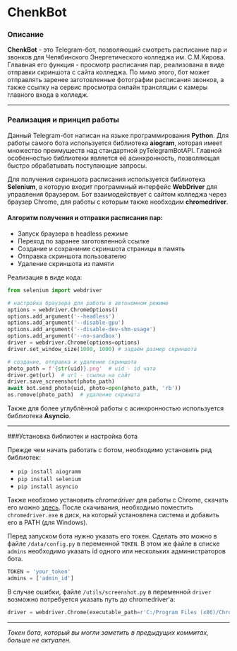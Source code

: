 # ChenkBot

### Описание
**ChenkBot** - это Telegram-бот, позволяющий смотреть
расписание пар и звонков для Челябинского Энергетического
колледжа им. С.М.Кирова. Глвавная его функция - просмотр
расписания пар, реализована в виде отправки скриншота с сайта
колледжа. По мимо этого, бот может отправлять заренее заготовленные
фотографии расписания звонков, а также ссылку на сервис просмотра
онлайн трансляции с камеры главного входа в колледж.

___

### Реализация и принцип работы
Данный Telegram-бот написан на языке программирования **Python**.
Для работы самого бота используется библиотека **aiogram**, которая
имеет множество преимуществ над стандартной pyTelegramBotAPI. 
Главной особенностью библиотеки является её
асинхронность, позволяющая быстро обрабатывать поступающие запросы.

Для получения скриншота расписания используется библиотека 
**Selenium**, в которую входит программный интерфейс
**WebDriver** для управления браузером. Бот взаимодействует с
сайтом колледжа через браузер Chrome, для работы с которым также
необходим **chromedriver**.

#### Алгоритм получения и отправки расписания пар:
* Запуск браузера в headless режиме
* Переход по заранее заготовленной ссылке
* Создание и сохраниние скриншота страницы в память
* Отправка скриншота пользователю
* Удаление скриншота из памяти

Реализация в виде кода:
```python
from selenium import webdriver

# настройка браузера для работы в автономном режиме
options = webdriver.ChromeOptions()
options.add_argument('--headless')
options.add_argument('--disable-gpu')
options.add_argument('--disable-dev-shm-usage')
options.add_argument('--no-sandbox')
driver = webdriver.Chrome(options=options)
driver.set_window_size(1000, 1000) # задаём размер скриншота

# создание, отправка и удаление скриншота
photo_path = f'{str(uid)}.png'  # uid - id чата
driver.get(url)  # url - ссылка на сайт
driver.save_screenshot(photo_path)
await bot.send_photo(uid, photo=open(photo_path, 'rb'))
os.remove(photo_path)  # удаление скриншта
```

Также для более углублённой работы с асинхронностью используется
библиотека **Asyncio**.
___

###Установка библиотек и настройка бота

Прежде чем начать работать с ботом, необходимо установить ряд
библиотек:
* `pip install aiogramm`
* `pip install selenium`
* `pip install asyncio`

Также необхомо установить *chromedriver* для работы с Chrome,
скачать его можно [здесь](https://chromedriver.chromium.org).
После скачивания, необходимо поместить
`chromedriver.exe` в диск, на который установлена система
и добавить его в PATH (для Windows).

Перед запуском бота нужно указать его токен. Сделать это можно
в файле `/data/config.py` в переменной `TOKEN`. В этом же
файле в списке `admins` необходимо указать id одного или
нескольких администраторов бота.
```python
TOKEN = 'your_token'
admins = ['admin_id']
```

В случае ошибки, файле `/utils/screenshot.py` в переменной `driver`
возможно потребуется указать путь до chromedriver'а:

```python
driver = webdriver.Chrome(executable_path=r'C:/Program Files (x86)/ChromeDriver/chromedriver.exe', options=options)
```
___

*Токен бота, который вы могли заметить
в предыдущих коммитах, больше не актуален.*

